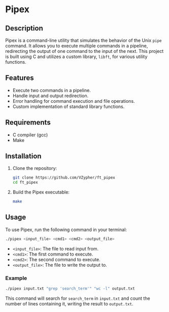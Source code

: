 # Pipex

## Description

Pipex is a command-line utility that simulates the behavior of the Unix `pipe` command. It allows you to execute multiple commands in a pipeline, redirecting the output of one command to the input of the next. This project is built using C and utilizes a custom library, `libft`, for various utility functions.

## Features

- Execute two commands in a pipeline.
- Handle input and output redirection.
- Error handling for command execution and file operations.
- Custom implementation of standard library functions.

## Requirements

- C compiler (gcc)
- Make

## Installation

1. Clone the repository:
   ```bash
   git clone https://github.com/VZypher/ft_pipex
   cd ft_pipex
   ```
   
2. Build the Pipex executable:
   ```bash
   make
   ```

## Usage

To use Pipex, run the following command in your terminal:
```bash
./pipex <input_file> <cmd1> <cmd2> <output_file>
```

- `<input_file>`: The file to read input from.
- `<cmd1>`: The first command to execute.
- `<cmd2>`: The second command to execute.
- `<output_file>`: The file to write the output to.

### Example

```bash
./pipex input.txt "grep 'search_term'" "wc -l" output.txt
```

This command will search for `search_term` in `input.txt` and count the number of lines containing it, writing the result to `output.txt`.
